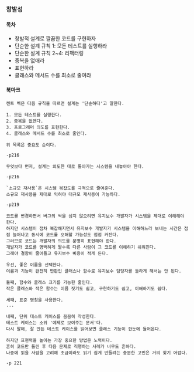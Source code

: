 ### 창발성

#### 목차

- 창발적 설계로 깔끔한 코드를 구현하자
- 단순한 설계 규칙 1: 모든 테스트를 실행하라
- 단순한 설계 규칙 2~4: 리팩터링
- 중복을 없애라
- 표현하라
- 클래스와 메서드 수를 최소로 줄여라

#### 북마크

```
켄트 벡은 다음 규칙을 따르면 설계는 '단순하다'고 말한다.

1. 모든 테스트를 실행한다.
2. 중복을 없앤다.
3. 프로그래머 의도를 표현한다.
4. 클래스와 메서드 수를 최소로 줄인다.

위 목록은 중요도 순이다.

-p216
```

```
무엇보다 먼저, 설계는 의도한 대로 돌아가는 시스템을 내놓아야 한다.

-p216
```

```
`소규모 재사용`은 시스템 복잡도를 극적으로 줄여준다.
소규모 재사용을 제대로 익혀야 대규모 재사용이 가능하다.

-p219
```

```
코드를 변경하면서 버그의 싹을 심지 않으려면 유지보수 개발자가 시스템을 제대로 이해해야 한다.
하지만 시스템이 점차 복잡해지면서 유지보수 개발자가 시스템을 이해하느라 보내는 시간은 점점 늘어나고 동시에 코드를 오해할 가능성도 점점 커진다.
그러므로 코드는 개발자의 의도를 분명히 표현해야 한다.
개발자가 코드를 명백하게 짤수록 다른 사람이 그 코드를 이해하기 쉬워진다.
그래야 결함이 줄어들고 유지보수 비용이 적게 든다.

우선, 좋은 이름을 선택한다. 
이름과 기능이 완전히 딴판인 클래스나 함수로 유지보수 담당자를 놀라게 해서는 안 된다.

둘째, 함수와 클래스 크기를 가능한 줄인다.
작은 클래스와 작은 함수는 이름 짓기도 쉽고, 구현하기도 쉽고, 이해하기도 쉽다.

세째, 표준 명칭을 사용한다.
...

네째, 단위 테스트 케이스를 꼼꼼히 작성한다.
테스트 케이스는 소위 '예제로 보여주는 문서'다.
다시 말해, 잘 만든 테스트 케이스를 읽어보면 클래스 기능이 한눈에 들어온다.

하지만 표현력을 높이는 가장 중요한 방법은 노력이다.
흔히 코드만 돌린 후 다음 문제로 직행하는 사례가 너무도 흔하다.
나중에 읽을 사람을 고려해 조금이라도 읽기 쉽게 만들려는 충분한 고민은 거의 찾기 어렵다.

-p 221
```
